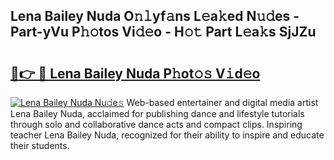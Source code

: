 ## Lena Bailey Nuda O𝚗𝚕yf𝚊ns L𝚎a𝚔ed N𝚞𝚍es - Part-yVu P𝚑𝚘tos Vi𝚍𝚎o - H𝚘𝚝 Part L𝚎a𝚔s SjJZu

# <h2><a href="http://kfcctrg.oniu.top/?m=Lena+Bailey+Nuda">🔗👉 🔴 Lena Bailey Nuda P𝚑ot𝚘𝚜 V𝚒d𝚎o</a></h2>

[![Lena Bailey Nuda Nu𝚍e𝚜](https://i.imgur.com/0qMVB7G.gif)](http://kfcctrg.oniu.top/?m=Lena+Bailey+Nuda)
Web-based entertainer and digital media artist Lena Bailey Nuda, acclaimed for publishing dance and lifestyle tutorials through solo and collaborative dance acts and compact clips. Inspiring teacher Lena Bailey Nuda, recognized for their ability to inspire and educate their students.  
